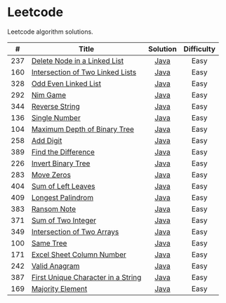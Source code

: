 # Leetcode

Leetcode algorithm solutions. 

|#  |Title                                                              |Solution                                         |Difficulty|
|---|-------------------------------------------------------------------|:-----------------------------------------------:|:--------:|
|237|[Delete Node in a Linked List](https://leetcode.com/problems/delete-node-in-a-linked-list/)        |[Java](algorithm/deleteNodeInALinkedList.java)     |Easy|
|160|[Intersection of Two Linked Lists](https://leetcode.com/problems/intersection-of-two-linked-lists/)|[Java](algorithm/intersectionOfTwoLinkedLists.java)|Easy|
|328|[Odd Even Linked List](https://leetcode.com/problems/odd-even-linked-list/)                        |[Java](algorithm/oddEvenLinkedList.java)           |Easy|
|292|[Nim Game](https://leetcode.com/problems/nim-game/)                                                |[Java](algorithm/nimGame.java)                     |Easy|
|344|[Reverse String](https://leetcode.com/problems/reverse-string/)                                    |[Java](algorithm/reverseString.java)               |Easy|
|136|[Single Number](https://leetcode.com/problems/single-number/)                                      |[Java](algorithm/singleNumber.java)                |Easy|
|104|[Maximum Depth of Binary Tree](https://leetcode.com/problems/maximum-depth-of-binary-tree/)        |[Java](algorithm/maximumDepthOfBinaryTree.java)    |Easy|
|258|[Add Digit](https://leetcode.com/problems/add-digits/)                                             |[Java](algorithm/addDigit.java)                    |Easy|
|389|[Find the Difference](https://leetcode.com/problems/find-the-difference/)                          |[Java](algorithm/findTheDifference.java)           |Easy|
|226|[Invert Binary Tree](https://leetcode.com/problems/invert-binary-tree/)                            |[Java](algorithm/invertBinaryTree.java)            |Easy|
|283|[Move Zeros](https://leetcode.com/problems/move-zeroes/)                                           |[Java](algorithm/moveZeros.java)                   |Easy|
|404|[Sum of Left Leaves](https://leetcode.com/problems/sum-of-left-leaves/)                            |[Java](algorithm/sumOfLeftLeaves.java)             |Easy|
|409|[Longest Palindrom](https://leetcode.com/problems/longest-palindrome/)                             |[Java](algorithm/longestPalindrom.java)            |Easy|
|383|[Ransom Note](https://leetcode.com/problems/ransom-note/)                                          |[Java](algorithm/ransomNote.java)                  |Easy|
|371|[Sum of Two Integer](https://leetcode.com/problems/sum-of-two-integers/)                           |[Java](algorithm/sumOfTwoInteger.java)             |Easy|
|349|[Intersection of Two Arrays](https://leetcode.com/problems/intersection-of-two-arrays/)            |[Java](algorithm/intersectionOfTwoArrays.java)     |Easy|
|100|[Same Tree](https://leetcode.com/problems/same-tree/)                                              |[Java](algorithm/sameTree.java)                    |Easy|
|171|[Excel Sheet Column Number](https://leetcode.com/problems/excel-sheet-column-number/)              |[Java](algorithm/excelSheetColumnNumber.java)      |Easy|
|242|[Valid Anagram](https://leetcode.com/problems/valid-anagram/)                                      |[Java](algorithm/validAnagram.java)                |Easy|
|387|[First Unique Character in a String](https://leetcode.com/problems/first-unique-character-in-a-string/)|[Java](algorithm/firstUniqueCharacterInAString.java)|Easy|
|169|[Majority Element](https://leetcode.com/problems/majority-element/)                                |[Java](algorithm/majorityElement.java)             |Easy|



